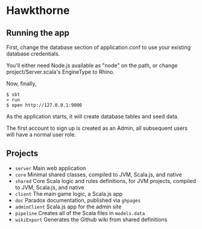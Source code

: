 # Hawkthorne

## Running the app

First, change the database section of application.conf to use your existing database credentials.

You'll either need Node.js available as "node" on the path, or change project/Server.scala's EngineType to Rhino.

Now, finally,
```shell
$ sbt
> run
$ open http://127.0.0.1:9000
```

As the application starts, it will create database tables and seed data.

The first account to sign up is created as an Admin, all subsequent users will have a normal user role.


## Projects

* `server` Main web application
* `core` Minimal shared classes, compiled to JVM, Scala.js, and native
* `shared` Core Scala logic and rules definitions, for JVM projects, compiled to JVM, Scala.js, and native
* `client` The main game logic, a Scala.js app
* `doc` Paradox documentation, published via `ghpages`
* `adminClient` Scala.js app for the admin site
* `pipeline` Creates all of the Scala files in `models.data`
* `wikiExport` Generates the Github wiki from shared definitions
